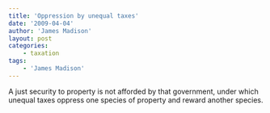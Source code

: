 ```yaml
---
title: 'Oppression by unequal taxes'
date: '2009-04-04'
author: 'James Madison'
layout: post
categories:
    - taxation
tags:
    - 'James Madison'
---
```


A just security to property is not afforded by that government, under which unequal taxes oppress one species of property and reward another species.
